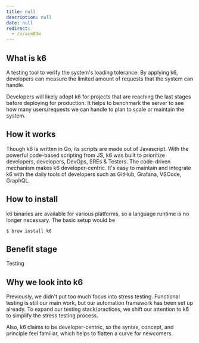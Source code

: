 ```yaml
---
title: null
description: null
date: null
redirect:
  - /s/acm8Ow
---
```


## What is k6

A testing tool to verify the system's loading tolerance. By applying k6, developers can measure the limited amount of requests that the system can handle.

Developers will likely adopt k6 for projects that are reaching the last stages before deploying for production. It helps to benchmark the server to see how many users/requests we can handle to plan to scale or maintain the system.

## How it works

Though k6 is written in Go, its scripts are made out of Javascript. With the powerful code-based scripting from JS, k6 was built to prioritize developers, developers, DevOps, SREs & Testers. The code-driven mechanism makes k6 developer-centric. It's easy to maintain and integrate k6 with the daily tools of developers such as GitHub, Grafana, VSCode, GraphQL.

## How to install

k6 binaries are available for various platforms, so a language runtime is no longer necessary. The basic setup would be

`$ brew install k6`

## Benefit stage

Testing

## Why we look into k6

Previously, we didn't put too much focus into stress testing. Functional testing is still our main work, but our automation framework has been set up already. To expand our testing stack/practices, we shift our attention to k6 to simplify the stress testing process.

Also, k6 claims to be developer-centric, so the syntax, concept, and principle feel familiar, which helps to flatten a curve for newcomers.
